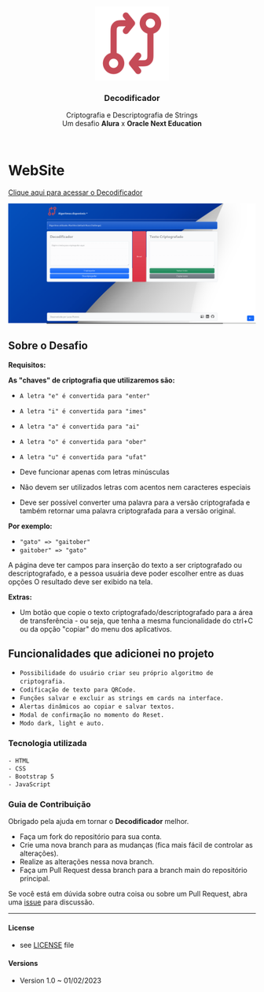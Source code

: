 <p align="center">
  <a href="https://github.com/lucaspicinini/decodificador">
    <img src="./assets/code-compare-svgrepo-com.svg" alt="Decodificador" width=150 height=150>
  </a>
  <h3 align="center">Decodificador</h3>

  <p align="center">
    Criptografia e Descriptografia de Strings <br>
   Um desafio <strong>Alura</strong> x <strong>Oracle Next Education</strong>
    <br>
    </p>
</p>

<br>

# WebSite

[Clique aqui para acessar o Decodificador](https://lucaspicinini.github.io/decodificador/)

![Print do site](assets/shot01.png "Site")

## Sobre o Desafio

**Requisitos:**

**As "chaves" de criptografia que utilizaremos são:**

- `A letra "e" é convertida para "enter"`
- `A letra "i" é convertida para "imes"`
- `A letra "a" é convertida para "ai"`
- `A letra "o" é convertida para "ober"`
- `A letra "u" é convertida para "ufat"`

- Deve funcionar apenas com letras minúsculas
- Não devem ser utilizados letras com acentos nem caracteres especiais
- Deve ser possível converter uma palavra para a versão criptografada e também retornar uma palavra criptografada para a versão original.

**Por exemplo:**

- `"gato" => "gaitober"`
- `gaitober" => "gato"`

A página deve ter campos para inserção do texto a ser criptografado ou descriptografado, e a pessoa usuária deve poder escolher entre as duas opções
O resultado deve ser exibido na tela.

**Extras:**

- Um botão que copie o texto criptografado/descriptografado para a área de transferência - ou seja, que tenha a mesma funcionalidade do ctrl+C ou da opção "copiar" do menu dos aplicativos.

## Funcionalidades que adicionei no projeto

- `Possibilidade do usuário criar seu próprio algoritmo de criptografia.`
- `Codificação de texto para QRCode.`
- `Funções salvar e excluir as strings em cards na interface.`
- `Alertas dinâmicos ao copiar e salvar textos.`
- `Modal de confirmação no momento do Reset.`
- `Modo dark, light e auto.`

### Tecnologia utilizada

    - HTML
    - CSS
    - Bootstrap 5
    - JavaScript

### Guia de Contribuição

Obrigado pela ajuda em tornar o **Decodificador** melhor.

- Faça um fork do repositório para sua conta.
- Crie uma nova branch para as mudanças (fica mais fácil de controlar as alterações).
- Realize as alterações nessa nova branch.
- Faça um Pull Request dessa branch para a branch main do repositório principal.

Se você está em dúvida sobre outra coisa ou sobre um Pull Request, abra uma [issue](https://github.com/lucaspicinini/decodificador/issues) para discussão.

<hr>

#### License
  
* see [LICENSE](https://github.com/lucaspicinini/decodificador/blob/main/LICENSE) file

#### Versions
* Version 1.0 ~ 01/02/2023

